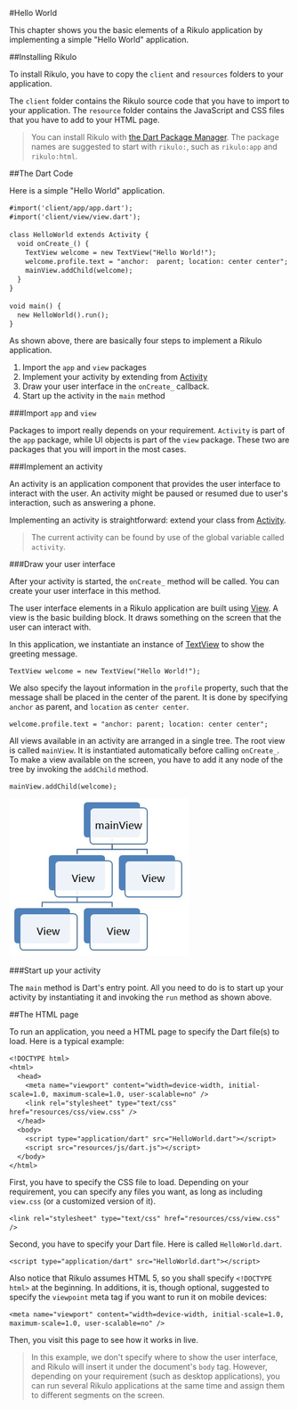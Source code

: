 #Hello World

This chapter shows you the basic elements of a Rikulo application by implementing a simple "Hello World" application.

##Installing Rikulo

To install Rikulo, you have to copy the `client` and `resources` folders to your application.

The `client` folder contains the Rikulo source code that you have to import to your application.  The `resource` folder contains the JavaScript and CSS files that you have to add to your HTML page.

> You can install Rikulo with [the Dart Package Manager](http://www.dartlang.org/docs/pub-package-manager/). The package names are suggested to start with `rikulo:`, such as  `rikulo:app` and `rikulo:html`.

##The Dart Code

Here is a simple "Hello World" application.

    #import('client/app/app.dart');
    #import('client/view/view.dart');

    class HelloWorld extends Activity {
      void onCreate_() {
        TextView welcome = new TextView("Hello World!");
        welcome.profile.text = "anchor:  parent; location: center center";
        mainView.addChild(welcome);
      }
    }

    void main() {
      new HelloWorld().run();
    }

As shown above, there are basically four steps to implement a Rikulo application.

1. Import the `app` and `view` packages
2. Implement your activity by extending from [Activity](http://rikulo.org/api/_/app/Activity.html)
3. Draw your user interface in the `onCreate_` callback.
4. Start up the activity in the `main` method

###Import `app` and `view`

Packages to import really depends on your requirement. `Activity` is part of the `app` package, while UI objects is part of the `view` package. These two are packages that you will import in the most cases.

###Implement an activity

An activity is an application component that provides the user interface to interact with the user. An activity might be paused or resumed due to user's interaction, such as answering a phone.

Implementing an activity is straightforward: extend your class from [Activity](http://rikulo.org/api/_/app/Activity.html).

> The current activity can be found by use of the global variable called `activity`.

###Draw your user interface

After your activity is started, the `onCreate_` method will be called. You can create your user interface in this method.

The user interface elements in a Rikulo application are built using [View](http://rikulo.org/api/_/view/View.html). A view is the basic building block. It draws something on the screen that the user can interact with.

In this application, we instantiate an instance of [TextView](http://rikulo.org/api/_/view/TextView.html) to show the greeting message.

    TextView welcome = new TextView("Hello World!");

We also specify the layout information in the `profile` property, such that the message shall be placed in the center of the parent. It is done by specifying `anchor` as parent, and `location` as `center center`.

    welcome.profile.text = "anchor: parent; location: center center";

All views available in an activity are arranged in a single tree. The root view is called `mainView`. It is instantiated automatically before calling `onCreate_`. To make a view available on the screen, you have to add it any node of the tree by invoking the  `addChild` method.

    mainView.addChild(welcome);

![Tree of Views](view-tree.jpg?raw=true)

###Start up your activity

The `main` method is Dart's entry point. All you need to do is to start up your activity by instantiating it and invoking the `run` method as shown above.

##The HTML page

To run an application, you need a HTML page to specify the Dart file(s) to load. Here is a typical example:

    <!DOCTYPE html>
    <html>
      <head>
        <meta name="viewport" content="width=device-width, initial-scale=1.0, maximum-scale=1.0, user-scalable=no" />
        <link rel="stylesheet" type="text/css" href="resources/css/view.css" />
      </head>
      <body>
        <script type="application/dart" src="HelloWorld.dart"></script>
        <script src="resources/js/dart.js"></script>
      </body>
    </html>

First, you have to specify the CSS file to load. Depending on your requirement, you can specify any files you want, as long as including `view.css` (or a customized version of it).

    <link rel="stylesheet" type="text/css" href="resources/css/view.css" />

Second, you have to specify your Dart file. Here is called `HelloWorld.dart`.

    <script type="application/dart" src="HelloWorld.dart"></script>

Also notice that Rikulo assumes HTML 5, so you shall specify `<!DOCTYPE html>` at the beginning. In additions, it is, though optional, suggested to specify the `viewpoint` meta tag if you want to run it on mobile devices:

    <meta name="viewport" content="width=device-width, initial-scale=1.0, maximum-scale=1.0, user-scalable=no" />

Then, you visit this page to see how it works in live.

> In this example, we don't specify where to show the user interface, and Rikulo will insert it under the document's `body` tag. However, depending on your requirement (such as  desktop applications), you can run several Rikulo applications at the same time and assign them to different segments on the screen.

